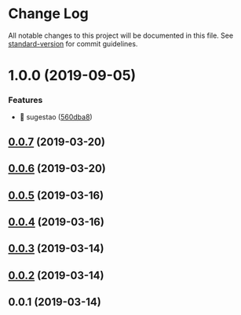 # Change Log

All notable changes to this project will be documented in this file. See [standard-version](https://github.com/conventional-changelog/standard-version) for commit guidelines.

# 1.0.0 (2019-09-05)


### Features

* 🎸 sugestao ([560dba8](https://github.com/Equipe-ESPM/api-push-sugestao/commit/560dba8))



## [0.0.7](https://gitlab.es.gov.br/espm/empregabilidade/Grupo-Data-Science/push-sugestao/compare/v0.0.6...v0.0.7) (2019-03-20)



## [0.0.6](https://gitlab.es.gov.br/espm/empregabilidade/Grupo-Data-Science/push-sugestao/compare/v0.0.5...v0.0.6) (2019-03-20)



## [0.0.5](https://gitlab.es.gov.br/espm/empregabilidade/Grupo-Data-Science/push-sugestao/compare/v0.0.4...v0.0.5) (2019-03-16)



## [0.0.4](https://gitlab.es.gov.br/espm/empregabilidade/Grupo-Data-Science/push-sugestao/compare/v0.0.3...v0.0.4) (2019-03-16)



## [0.0.3](https://gitlab.es.gov.br/espm/empregabilidade/Grupo-Data-Science/push-sugestao/compare/v0.0.2...v0.0.3) (2019-03-14)



## [0.0.2](https://gitlab.es.gov.br/espm/empregabilidade/Grupo-Data-Science/push-sugestao/compare/v0.0.1...v0.0.2) (2019-03-14)



## 0.0.1 (2019-03-14)
